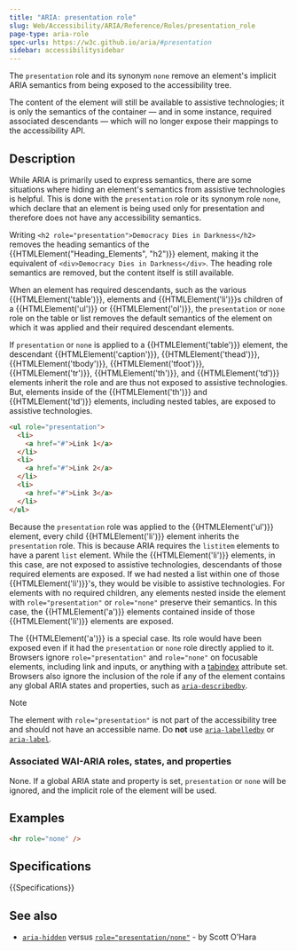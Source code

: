 ```yaml
---
title: "ARIA: presentation role"
slug: Web/Accessibility/ARIA/Reference/Roles/presentation_role
page-type: aria-role
spec-urls: https://w3c.github.io/aria/#presentation
sidebar: accessibilitysidebar
---
```


The `presentation` role and its synonym `none` remove an element's implicit ARIA semantics from being exposed to the accessibility tree.

The content of the element will still be available to assistive technologies; it is only the semantics of the container — and in some instance, required associated descendants — which will no longer expose their mappings to the accessibility API.

## Description

While ARIA is primarily used to express semantics, there are some situations where hiding an element's semantics from assistive technologies is helpful. This is done with the `presentation` role or its synonym role `none`, which declare that an element is being used only for presentation and therefore does not have any accessibility semantics.

Writing `<h2 role="presentation">Democracy Dies in Darkness</h2>` removes the heading semantics of the {{HTMLElement("Heading_Elements", "h2")}} element, making it the equivalent of `<div>Democracy Dies in Darkness</div>`. The heading role semantics are removed, but the content itself is still available.

When an element has required descendants, such as the various {{HTMLElement('table')}}, elements and {{HTMLElement('li')}}s children of a {{HTMLElement('ul')}} or {{HTMLElement('ol')}}, the `presentation` or `none` role on the table or list removes the default semantics of the element on which it was applied and their required descendant elements.

If `presentation` or `none` is applied to a {{HTMLElement('table')}} element, the descendant {{HTMLElement('caption')}}, {{HTMLElement('thead')}}, {{HTMLElement('tbody')}}, {{HTMLElement('tfoot')}}, {{HTMLElement('tr')}}, {{HTMLElement('th')}}, and {{HTMLElement('td')}} elements inherit the role and are thus not exposed to assistive technologies. But, elements inside of the {{HTMLElement('th')}} and {{HTMLElement('td')}} elements, including nested tables, are exposed to assistive technologies.

```html
<ul role="presentation">
  <li>
    <a href="#">Link 1</a>
  </li>
  <li>
    <a href="#">Link 2</a>
  </li>
  <li>
    <a href="#">Link 3</a>
  </li>
</ul>
```

Because the `presentation` role was applied to the {{HTMLElement('ul')}} element, every child {{HTMLElement('li')}} element inherits the `presentation` role. This is because ARIA requires the `listitem` elements to have a parent `list` element. While the {{HTMLElement('li')}} elements, in this case, are not exposed to assistive technologies, descendants of those required elements are exposed. If we had nested a list within one of those {{HTMLElement('li')}}'s, they would be visible to assistive technologies. For elements with no required children, any elements nested inside the element with `role="presentation"` or `role="none"` preserve their semantics. In this case, the {{HTMLElement('a')}} elements contained inside of those {{HTMLElement('li')}} elements are exposed.

The {{HTMLElement('a')}} is a special case. Its role would have been exposed even if it had the `presentation` or `none` role directly applied to it. Browsers ignore `role="presentation"` and `role="none"` on focusable elements, including link and inputs, or anything with a [tabindex](/en-US/docs/Web/HTML/Reference/Global_attributes/tabindex) attribute set. Browsers also ignore the inclusion of the role if any of the element contains any global ARIA states and properties, such as [`aria-describedby`](/en-US/docs/Web/Accessibility/ARIA/Reference/Attributes/aria-describedby).

> [!NOTE]
> The element with `role="presentation"` is not part of the accessibility tree and should not have an accessible name. Do **not** use [`aria-labelledby`](/en-US/docs/Web/Accessibility/ARIA/Reference/Attributes/aria-labelledby) or [`aria-label`](/en-US/docs/Web/Accessibility/ARIA/Reference/Attributes/aria-label).

### Associated WAI-ARIA roles, states, and properties

None. If a global ARIA state and property is set, `presentation` or `none` will be ignored, and the implicit role of the element will be used.

## Examples

```html
<hr role="none" />
```

## Specifications

{{Specifications}}

## See also

- [`aria-hidden`](/en-US/docs/Web/Accessibility/ARIA/Reference/Attributes/aria-hidden) versus [`role="presentation/none"`](https://www.scottohara.me/blog/2018/05/05/hidden-vs-none.html) - by Scott O'Hara
